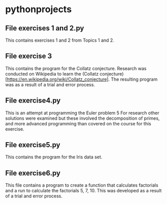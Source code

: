 # pythonprojects

## File exercises 1 and 2.py
This contains exercises 1 and 2 from Topics 1 and 2.

## File exercise 3
This contains the program for the Collatz conjecture.
Research was conducted on Wikipedia to learn the (Collatz conjecture) [https://en.wikipedia.org/wiki/Collatz_conjecture]. The resulting program was as a result of a trial and error process.

## File exercise4.py
This is an attempt at programming the Euler problem 5
For research other solutions were examined but these involved the decomposition of primes, and more advanced programming than covered on the course for this exercise.

## File exercise5.py
This contains the program for the Iris data set.

## File exercise6.py
This file contains a program to create a function that calculates factorials and a run to calculate the factorials 5, 7, 10.
This was developed as a result of a trial and error process.
